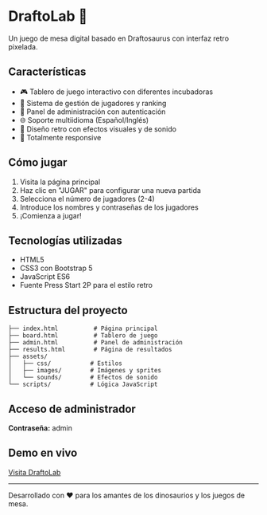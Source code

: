 # DraftoLab 🦕

Un juego de mesa digital basado en Draftosaurus con interfaz retro pixelada.

## Características

- 🎮 Tablero de juego interactivo con diferentes incubadoras
- 👥 Sistema de gestión de jugadores y ranking
- 🔐 Panel de administración con autenticación
- 🌐 Soporte multiidioma (Español/Inglés)
- 🎨 Diseño retro con efectos visuales y de sonido
- 📱 Totalmente responsive

## Cómo jugar

1. Visita la página principal
2. Haz clic en "JUGAR" para configurar una nueva partida
3. Selecciona el número de jugadores (2-4)
4. Introduce los nombres y contraseñas de los jugadores
5. ¡Comienza a jugar!

## Tecnologías utilizadas

- HTML5
- CSS3 con Bootstrap 5
- JavaScript ES6
- Fuente Press Start 2P para el estilo retro

## Estructura del proyecto

```
├── index.html          # Página principal
├── board.html          # Tablero de juego
├── admin.html          # Panel de administración
├── results.html        # Página de resultados
├── assets/
│   ├── css/           # Estilos
│   ├── images/        # Imágenes y sprites
│   └── sounds/        # Efectos de sonido
└── scripts/           # Lógica JavaScript
```

## Acceso de administrador

**Contraseña:** admin

## Demo en vivo

[Visita DraftoLab](https://macrisan.github.io/Proyecto)

---

Desarrollado con ❤️ para los amantes de los dinosaurios y los juegos de mesa.
